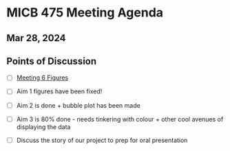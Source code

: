 # MICB 475 Meeting Agenda

## Mar 28, 2024

## Points of Discussion

- [ ] [Meeting 6 Figures](https://docs.google.com/presentation/d/1kkBf-6FPJUmNX8IqlmL5j44nDYnIadaZsgSGsOZBWt4/edit#slide=id.g2c4fd6875e0_0_19)
- [ ] Aim 1 figures have been fixed!
- [ ] Aim 2 is done + bubble plot has been made
- [ ] Aim 3 is 80% done - needs tinkering with colour + other cool avenues of displaying the data
- [ ] Discuss the story of our project to prep for oral presentation
      
